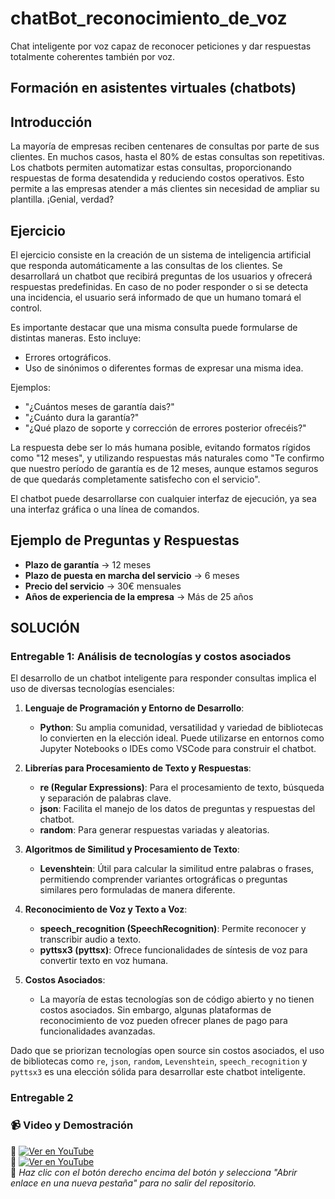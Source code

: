 # chatBot_reconocimiento_de_voz

Chat inteligente por voz capaz de reconocer peticiones y dar respuestas totalmente coherentes también por voz.

## Formación en asistentes virtuales (chatbots)

## Introducción

La mayoría de empresas reciben centenares de consultas por parte de sus clientes. En muchos casos, hasta el 80% de estas consultas son repetitivas. Los chatbots permiten automatizar estas consultas, proporcionando respuestas de forma desatendida y reduciendo costos operativos. Esto permite a las empresas atender a más clientes sin necesidad de ampliar su plantilla. ¡Genial, verdad?

## Ejercicio

El ejercicio consiste en la creación de un sistema de inteligencia artificial que responda automáticamente a las consultas de los clientes. Se desarrollará un chatbot que recibirá preguntas de los usuarios y ofrecerá respuestas predefinidas. En caso de no poder responder o si se detecta una incidencia, el usuario será informado de que un humano tomará el control.

Es importante destacar que una misma consulta puede formularse de distintas maneras. Esto incluye:

- Errores ortográficos.
- Uso de sinónimos o diferentes formas de expresar una misma idea.

Ejemplos:

- "¿Cuántos meses de garantía dais?"
- "¿Cuánto dura la garantía?"
- "¿Qué plazo de soporte y corrección de errores posterior ofrecéis?"

La respuesta debe ser lo más humana posible, evitando formatos rígidos como "12 meses", y utilizando respuestas más naturales como "Te confirmo que nuestro período de garantía es de 12 meses, aunque estamos seguros de que quedarás completamente satisfecho con el servicio".

El chatbot puede desarrollarse con cualquier interfaz de ejecución, ya sea una interfaz gráfica o una línea de comandos.

## Ejemplo de Preguntas y Respuestas

- **Plazo de garantía** → 12 meses
- **Plazo de puesta en marcha del servicio** → 6 meses
- **Precio del servicio** → 30€ mensuales
- **Años de experiencia de la empresa** → Más de 25 años

## SOLUCIÓN

### Entregable 1: Análisis de tecnologías y costos asociados

El desarrollo de un chatbot inteligente para responder consultas implica el uso de diversas tecnologías esenciales:

1. **Lenguaje de Programación y Entorno de Desarrollo**:
   - **Python**: Su amplia comunidad, versatilidad y variedad de bibliotecas lo convierten en la elección ideal. Puede utilizarse en entornos como Jupyter Notebooks o IDEs como VSCode para construir el chatbot.

2. **Librerías para Procesamiento de Texto y Respuestas**:
   - **re (Regular Expressions)**: Para el procesamiento de texto, búsqueda y separación de palabras clave.
   - **json**: Facilita el manejo de los datos de preguntas y respuestas del chatbot.
   - **random**: Para generar respuestas variadas y aleatorias.

3. **Algoritmos de Similitud y Procesamiento de Texto**:
   - **Levenshtein**: Útil para calcular la similitud entre palabras o frases, permitiendo comprender variantes ortográficas o preguntas similares pero formuladas de manera diferente.

4. **Reconocimiento de Voz y Texto a Voz**:
   - **speech_recognition (SpeechRecognition)**: Permite reconocer y transcribir audio a texto.
   - **pyttsx3 (pyttsx)**: Ofrece funcionalidades de síntesis de voz para convertir texto en voz humana.

5. **Costos Asociados**:
   - La mayoría de estas tecnologías son de código abierto y no tienen costos asociados. Sin embargo, algunas plataformas de reconocimiento de voz pueden ofrecer planes de pago para funcionalidades avanzadas.

Dado que se priorizan tecnologías open source sin costos asociados, el uso de bibliotecas como `re`, `json`, `random`, `Levenshtein`, `speech_recognition` y `pyttsx3` es una elección sólida para desarrollar este chatbot inteligente.

### Entregable 2

### 📹 Video y Demostración  
🔹 [![Ver en YouTube](https://img.shields.io/badge/🎥%20Código-red?logo=youtube&logoColor=white)](https://youtu.be/b-FszsXSLag) <br>
🔹 [![Ver en YouTube](https://img.shields.io/badge/🎥%20Demostración-red?logo=youtube&logoColor=white)](https://youtu.be/K28Eb5GW18Q)  
📌 *Haz clic con el botón derecho encima del botón y selecciona "Abrir enlace en una nueva pestaña" para no salir del repositorio.*


